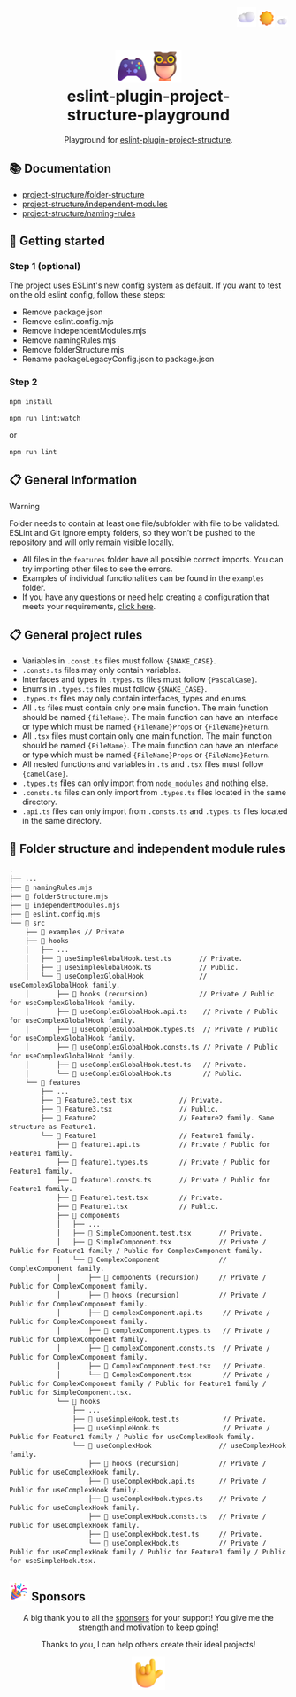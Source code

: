 <p align="right">
  <picture><img src="https://raw.githubusercontent.com/Igorkowalski94/eslint-plugin-project-structure/main/images/Cloud.png" alt="Cloud" width="35" height="35" /></picture>
  <picture>
    <source media="(prefers-color-scheme: dark)" srcset="https://raw.githubusercontent.com/Igorkowalski94/eslint-plugin-project-structure/main/images/Crescent%20Moon.png">
    <source media="(prefers-color-scheme: light)" srcset="https://raw.githubusercontent.com/Igorkowalski94/eslint-plugin-project-structure/main/images/Sun.png">
    <img alt="Shows an illustrated sun in light mode and a moon with stars in dark mode." src="https://raw.githubusercontent.com/Igorkowalski94/eslint-plugin-project-structure/main/images/Sun.png" width="30" height="30" />
  </picture>
  <picture><img src="https://raw.githubusercontent.com/Igorkowalski94/eslint-plugin-project-structure/main/images/Cloud.png" alt="Cloud" width="19" height="19" /></picture>
</p>
<h1 align="center"><picture><img src="https://raw.githubusercontent.com/Igorkowalski94/eslint-plugin-project-structure/main/images/Video%20Game.png" alt="Video game" width="60" height="60" /></picture><picture><img src="https://raw.githubusercontent.com/Igorkowalski94/eslint-plugin-project-structure/main/images/Owl.png" alt="Owl" width="60" height="60" /></picture></br>eslint&#8209;plugin&#8209;project-structure&#8209;playground</h1>

<p align="center">Playground for <a href="https://github.com/Igorkowalski94/eslint-plugin-project-structure/wiki/Plugin-homepage#root">eslint-plugin-project-structure</a>.</p>

## 📚 Documentation

- [project-structure/folder-structure](https://github.com/Igorkowalski94/eslint-plugin-project-structure/wiki/project%E2%80%91structure-%E2%80%8Bfolder%E2%80%91structure#root)
- [project-structure/independent-modules](https://github.com/Igorkowalski94/eslint-plugin-project-structure/wiki/project%E2%80%91structure-%E2%80%8Bindependent%E2%80%91modules#root)
- [project-structure/naming-rules](https://github.com/Igorkowalski94/eslint-plugin-project-structure/wiki/project%E2%80%91structure-%E2%80%8Bnaming%E2%80%91rules#root)

## 🏁 Getting started

### Step 1 (optional)

The project uses ESLint's new config system as default. If you want to test on the old eslint config, follow these steps:

- Remove package.json
- Remove eslint.config.mjs
- Remove independentModules.mjs
- Remove namingRules.mjs
- Remove folderStructure.mjs
- Rename packageLegacyConfig.json to package.json

### Step 2

```bsh
npm install
```

```bsh
npm run lint:watch
```

or

```bsh
npm run lint
```

## 📋 General Information

> [!WARNING]
> Folder needs to contain at least one file/subfolder with file to be validated. ESLint and Git ignore empty folders, so they won’t be pushed to the repository and will only remain visible locally.

- All files in the `features` folder have all possible correct imports. You can try importing other files to see the errors.
- Examples of individual functionalities can be found in the `examples` folder.
- If you have any questions or need help creating a configuration that meets your requirements, [click here](https://github.com/Igorkowalski94/eslint-plugin-project-structure/discussions/new?category=help).

## 📋 General project rules

- Variables in `.const.ts` files must follow `{SNAKE_CASE}`.
- `.consts.ts` files may only contain variables.
- Interfaces and types in `.types.ts` files must follow `{PascalCase}`.
- Enums in `.types.ts` files must follow `{SNAKE_CASE}`.
- `.types.ts` files may only contain interfaces, types and enums.
- All `.ts` files must contain only one main function. The main function should be named `{fileName}`. The main function can have an interface or type which must be named `{FileName}Props` or `{FileName}Return`.
- All `.tsx` files must contain only one main function. The main function should be named `{FileName}`. The main function can have an interface or type which must be named `{FileName}Props` or `{FileName}Return`.
- All nested functions and variables in `.ts` and `.tsx` files must follow `{camelCase}`.
- `.types.ts` files can only import from `node_modules` and nothing else.
- `.consts.ts` files can only import from `.types.ts` files located in the same directory.
- `.api.ts` files can only import from `.consts.ts` and `.types.ts` files located in the same directory.

## 📁 Folder structure and independent module rules

```
.
├── ...
├── 📄 namingRules.mjs
├── 📄 folderStructure.mjs
├── 📄 independentModules.mjs
├── 📄 eslint.config.mjs
└── 📂 src
    ├── 📂 examples // Private
    ├── 📂 hooks
    │   ├── ...
    │   ├── 📄 useSimpleGlobalHook.test.ts       // Private.
    │   ├── 📄 useSimpleGlobalHook.ts            // Public.
    │   └── 📂 useComplexGlobalHook              // useComplexGlobalHook family.
    │       ├── 📁 hooks (recursion)             // Private / Public for useComplexGlobalHook family.
    │       ├── 📄 useComplexGlobalHook.api.ts    // Private / Public for useComplexGlobalHook family.
    │       ├── 📄 useComplexGlobalHook.types.ts  // Private / Public for useComplexGlobalHook family.
    │       ├── 📄 useComplexGlobalHook.consts.ts // Private / Public for useComplexGlobalHook family.
    │       ├── 📄 useComplexGlobalHook.test.ts   // Private.
    │       └── 📄 useComplexGlobalHook.ts        // Public.
    └── 📂 features
        ├── ...
        ├── 📄 Feature3.test.tsx            // Private.
        ├── 📄 Feature3.tsx                 // Public.
        ├── 📂 Feature2                     // Feature2 family. Same structure as Feature1.
        └── 📂 Feature1                     // Feature1 family.
            ├── 📄 feature1.api.ts          // Private / Public for Feature1 family.
            ├── 📄 feature1.types.ts        // Private / Public for Feature1 family.
            ├── 📄 feature1.consts.ts       // Private / Public for Feature1 family.
            ├── 📄 Feature1.test.tsx        // Private.
            ├── 📄 Feature1.tsx             // Public.
            ├── 📂 components
            │   ├── ...
            │   ├── 📄 SimpleComponent.test.tsx       // Private.
            │   ├── 📄 SimpleComponent.tsx            // Private / Public for Feature1 family / Public for ComplexComponent family.
            │   └── 📂 ComplexComponent               // ComplexComponent family.
            │       ├── 📁 components (recursion)     // Private / Public for ComplexComponent family.
            │       ├── 📁 hooks (recursion)          // Private / Public for ComplexComponent family.
            │       ├── 📄 complexComponent.api.ts     // Private / Public for ComplexComponent family.
            │       ├── 📄 complexComponent.types.ts   // Private / Public for ComplexComponent family.
            │       ├── 📄 complexComponent.consts.ts  // Private / Public for ComplexComponent family.
            │       ├── 📄 ComplexComponent.test.tsx   // Private.
            │       └── 📄 ComplexComponent.tsx        // Private / Public for ComplexComponent family / Public for Feature1 family / Public for SimpleComponent.tsx.
            └── 📂 hooks
                ├── ...
                ├── 📄 useSimpleHook.test.ts           // Private.
                ├── 📄 useSimpleHook.ts                // Private / Public for Feature1 family / Public for useComplexHook family.
                └── 📂 useComplexHook                 // useComplexHook family.
                    ├── 📁 hooks (recursion)          // Private / Public for useComplexHook family.
                    ├── 📄 useComplexHook.api.ts      // Private / Public for useComplexHook family.
                    ├── 📄 useComplexHook.types.ts    // Private / Public for useComplexHook family.
                    ├── 📄 useComplexHook.consts.ts   // Private / Public for useComplexHook family.
                    ├── 📄 useComplexHook.test.ts     // Private.
                    └── 📄 useComplexHook.ts          // Private / Public for useComplexHook family / Public for Feature1 family / Public for useSimpleHook.tsx.
```

<h2><picture><img src="https://raw.githubusercontent.com/Igorkowalski94/eslint-plugin-project-structure/main/images/Party%20Popper.png" alt="Party Popper" width="35" height="35" /></picture> Sponsors</h2>

<p align="center">A big thank you to all the <a href="https://github.com/sponsors/Igorkowalski94">sponsors</a> for your support! You give me the strength and motivation to keep going!</p>
<p align="center"> Thanks to you, I can help others create their ideal projects!</p>
<p align="center"><picture><img src="https://raw.githubusercontent.com/Igorkowalski94/eslint-plugin-project-structure/main/images/Love-You%20Gesture.png" alt="Love-You Gesture" width="60px" height="60px" /></picture><p>

